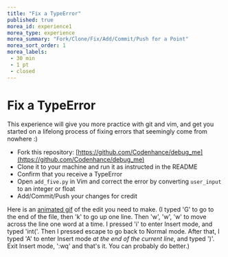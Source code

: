 ```yaml
---
title: "Fix a TypeError"
published: true
morea_id: experience1
morea_type: experience
morea_summary: "Fork/Clone/Fix/Add/Commit/Push for a Point"
morea_sort_order: 1
morea_labels:
 - 30 min
 - 1 pt
 - closed
---
```


# Fix a TypeError

This experience will give you more practice with git and vim, and get you started on a lifelong process of fixing errors that seemingly come from nowhere :)

- Fork this repository: [https://github.com/Codenhance/debug_me](https://github.com/Codenhance/debug_me)
- Clone it to your machine and run it as instructed in the README
- Confirm that you receive a TypeError
- Open `add_five.py` in Vim and correct the error by converting `user_input` to an integer or float
- Add/Commit/Push your changes for credit

Here is an [animated gif](http://imgur.com/1rcnRlu) of the edit you need to make. (I typed 'G' to go to the end of the file, then 'k' to go up one line. Then 'w', 'w', 'w' to move across the line one word at a time. I pressed 'i' to enter Insert mode, and typed 'int('. Then I pressed escape to go back to Normal mode. After that, I typed 'A' to enter Insert mode *at the end of the current line*, and typed ')'. Exit Insert mode, ':wq' and that's it. You can probably do better.)
